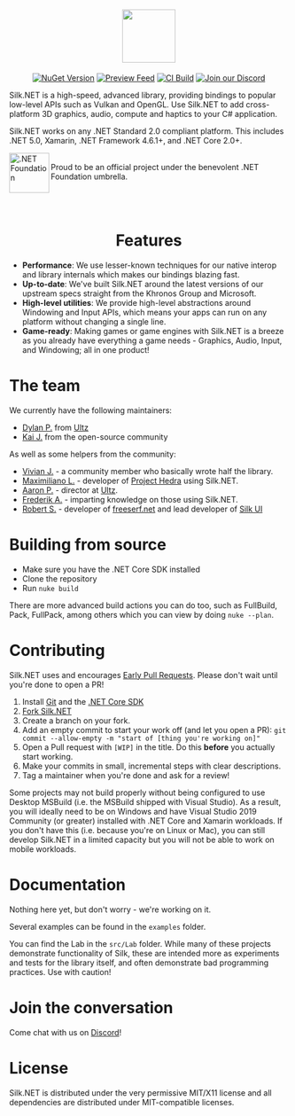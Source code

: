 <h1 align="center">
    <a href="#"><img align="center" src="documentation/readme/wordmark480.png" height="96"></a>
    <br />
</h1>
<div align="center">

[![NuGet Version](https://img.shields.io/nuget/v/Silk.NET)](https://nuget.org/packages/Silk.NET)
[![Preview Feed](https://img.shields.io/badge/nuget-experimental%20feed-yellow)](https://dev.azure.com/UltzOS/Silk.NET/_packaging?_a=feed&feed=Experimental)
[![CI Build](https://github.com/Ultz/Silk.NET/workflows/CI%20Build/badge.svg)](https://dev.azure.com/UltzOS/Silk.NET/_build/latest?definitionId=2&branchName=master)
[![Join our Discord](https://img.shields.io/badge/chat%20on-discord-7289DA)](https://discord.gg/DTHHXRt)

</div>

<div>
Silk.NET is a high-speed, advanced library, providing bindings to popular low-level APIs such as Vulkan and OpenGL. Use Silk.NET to add cross-platform 3D graphics, audio, compute and haptics to your C# application.

Silk.NET works on any .NET Standard 2.0 compliant platform. This includes .NET 5.0, Xamarin, .NET Framework 4.6.1+, and .NET Core 2.0+.
</div>
<div>
    <img src="https://dotnetfoundation.org/img/logo_v4.svg" alt=".NET Foundation" class="logo-footer" width="72" align="left">
    <a><br/>
        Proud to be an official project under the benevolent .NET Foundation umbrella. </a>
</div>

<br />
<br />
<br />

<h1 align="center">Features</h1>

- **Performance**: We use lesser-known techniques for our native interop and library internals which makes our bindings blazing fast.
- **Up-to-date**: We've built Silk.NET around the latest versions of our upstream specs straight from the Khronos Group and Microsoft.
- **High-level utilities**: We provide high-level abstractions around Windowing and Input APIs, which means your apps can run on any platform without changing a single line.
- **Game-ready**: Making games or game engines with Silk.NET is a breeze as you already have everything a game needs - Graphics, Audio, Input, and Windowing; all in one product!

# The team
We currently have the following maintainers:
- [Dylan P.](https://github.com/Perksey) from [Ultz](https://github.com/Ultz)
- [Kai J.](https://github.com/HurricanKai) from the open-source community

As well as some helpers from the community:
- [Vivian J.](https://github.com/devvoid) - a community member who basically wrote half the library.
- [Maximiliano L.](https://github.com/maxilevi) - developer of [Project Hedra](https://projecthedra.com/) using Silk.NET.
- [Aaron P.](https://github.com/AzyIsCool) - director at [Ultz](https://github.com/Ultz).
- [Frederik A.](https://github.com/frederikja163) - imparting knowledge on those using Silk.NET.
- [Robert S.](https://github.com/Pyrdacor) - developer of [freeserf.net](https://github.com/Pyrdacor/freeserf.net) and lead developer of [Silk UI](https://github.com/Ultz/SilkUI)

# Building from source

- Make sure you have the .NET Core SDK installed
- Clone the repository
- Run `nuke build`

There are more advanced build actions you can do too, such as FullBuild, Pack, FullPack, among others which you can view by doing `nuke --plan`.

# Contributing

Silk.NET uses and encourages [Early Pull Requests](https://medium.com/practical-blend/pull-request-first-f6bb667a9b6). Please don't wait until you're done to open a PR!

1. Install [Git](https://git-scm.com/downloads) and the [.NET Core SDK](https://www.microsoft.com/net/download)
1. [Fork Silk.NET](https://github.com/Ultz/Silk.NET/fork)
1. Create a branch on your fork.
1. Add an empty commit to start your work off (and let you open a PR): `git commit --allow-empty -m "start of [thing you're working on]"`
1. Open a Pull request with `[WIP]` in the title. Do this **before** you actually start working.
1. Make your commits in small, incremental steps with clear descriptions.
1. Tag a maintainer when you're done and ask for a review!

Some projects may not build properly without being configured to use Desktop MSBuild (i.e. the MSBuild shipped with Visual Studio). As a result, you will ideally need to be on Windows and have Visual Studio 2019 Community (or greater) installed with .NET Core and Xamarin workloads. If you don't have this (i.e. because you're on Linux or Mac), you can still develop Silk.NET in a limited capacity but you will not be able to work on mobile workloads.

# Documentation

Nothing here yet, but don't worry - we're working on it.

Several examples can be found in the `examples` folder.

You can find the Lab in the `src/Lab` folder. While many of these projects demonstrate functionality of Silk, these are intended more as experiments and tests for the library itself, and often demonstrate bad programming practices. Use with caution!

# Join the conversation

Come chat with us on [Discord](https://discord.gg/DTHHXRt)!

# License
Silk.NET is distributed under the very permissive MIT/X11 license and all dependencies are distributed under MIT-compatible licenses.

